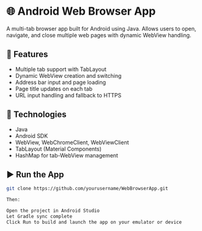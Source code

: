 # 🌐 Android Web Browser App

A multi-tab browser app built for Android using Java. Allows users to open, navigate, and close multiple web pages with dynamic WebView handling.

## 🧠 Features

- Multiple tab support with TabLayout  
- Dynamic WebView creation and switching  
- Address bar input and page loading  
- Page title updates on each tab  
- URL input handling and fallback to HTTPS  

## 🚀 Technologies

- Java  
- Android SDK  
- WebView, WebChromeClient, WebViewClient  
- TabLayout (Material Components)  
- HashMap for tab-WebView management

## ▶️ Run the App

```bash
git clone https://github.com/yourusername/WebBrowserApp.git

Then:

Open the project in Android Studio
Let Gradle sync complete
Click Run to build and launch the app on your emulator or device
